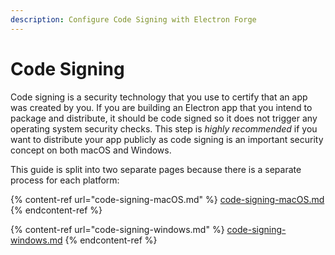 ```yaml
---
description: Configure Code Signing with Electron Forge
---
```


# Code Signing

Code signing is a security technology that you use to certify that an app was created by you. If you are building an Electron app that you intend to package and distribute, it should be code signed so it does not trigger any operating system security checks. This step is _highly recommended_ if you want to distribute your app publicly as code signing is an important security concept on both macOS and Windows.

This guide is split into two separate pages because there is a separate process for each platform:

{% content-ref url="code-signing-macOS.md" %}
[code-signing-macOS.md](code-signing-macOS.md)
{% endcontent-ref %}

{% content-ref url="code-signing-windows.md" %}
[code-signing-windows.md](code-signing-windows.md)
{% endcontent-ref %}
